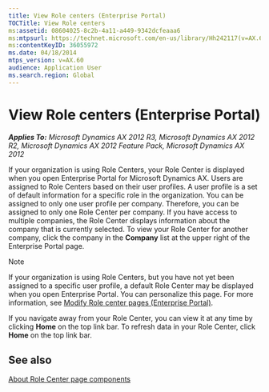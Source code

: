 ```yaml
---
title: View Role centers (Enterprise Portal)
TOCTitle: View Role centers
ms:assetid: 08604025-8c2b-4a11-a449-9342dcfeaaa6
ms:mtpsurl: https://technet.microsoft.com/en-us/library/Hh242117(v=AX.60)
ms:contentKeyID: 36055972
ms.date: 04/18/2014
mtps_version: v=AX.60
audience: Application User
ms.search.region: Global
---
```


# View Role centers (Enterprise Portal) 


_**Applies To:** Microsoft Dynamics AX 2012 R3, Microsoft Dynamics AX 2012 R2, Microsoft Dynamics AX 2012 Feature Pack, Microsoft Dynamics AX 2012_

If your organization is using Role Centers, your Role Center is displayed when you open Enterprise Portal for Microsoft Dynamics AX. Users are assigned to Role Centers based on their user profiles. A user profile is a set of default information for a specific role in the organization. You can be assigned to only one user profile per company. Therefore, you can be assigned to only one Role Center per company. If you have access to multiple companies, the Role Center displays information about the company that is currently selected. To view your Role Center for another company, click the company in the **Company** list at the upper right of the Enterprise Portal page.


> [!NOTE]
> <P>If your organization is using Role Centers, but you have not yet been assigned to a specific user profile, a default Role Center may be displayed when you open Enterprise Portal. You can personalize this page. For more information, see <A href="modify-role-center-pages-enterprise-portal.md">Modify Role center pages (Enterprise Portal)</A>.</P>



If you navigate away from your Role Center, you can view it at any time by clicking **Home** on the top link bar. To refresh data in your Role Center, click **Home** on the top link bar.

## See also

[About Role Center page components](about-role-center-page-components.md)

  


